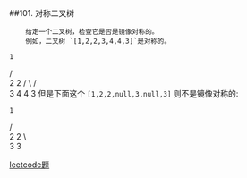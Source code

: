 ##101. 对称二叉树


        给定一个二叉树，检查它是否是镜像对称的。
        例如，二叉树 `[1,2,2,3,4,4,3]`是对称的。
    
    1
   / \
  2   2
 / \ / \
3  4 4  3
        但是下面这个 `[1,2,2,null,3,null,3]` 则不是镜像对称的:
    
    1
   / \
  2   2
   \   \
   3    3       

[leetcode题](https://leetcode-cn.com/problems/symmetric-tree/)  


        
